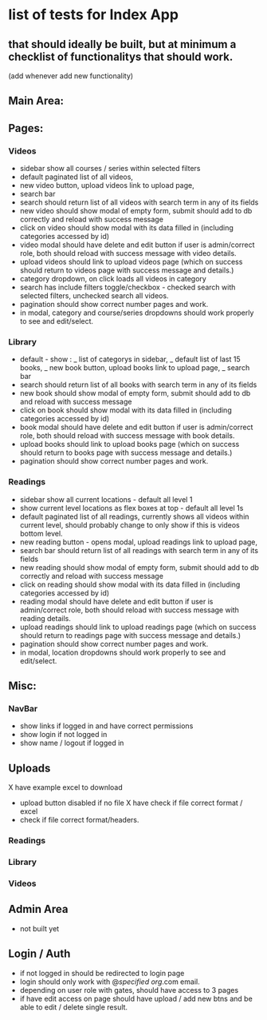 # list of tests for Index App

## that should ideally be built, but at minimum a checklist of functionalitys that should work.

(add whenever add new functionality)

## Main Area:

## Pages:

### Videos

-   sidebar show all courses / series within selected filters
-   default paginated list of all videos,
-   new video button, upload videos link to upload page,
-   search bar
-   search should return list of all videos with search term in any of its fields
-   new video should show modal of empty form, submit should add to db correctly and reload with success message
-   click on video should show modal with its data filled in (including categories accessed by id)
-   video modal should have delete and edit button if user is admin/correct role, both should reload with success message with video details.
-   upload videos should link to upload videos page (which on success should return to videos page with success message and details.)
-   category dropdown, on click loads all videos in category
-   search has include filters toggle/checkbox - checked search with selected filters, unchecked search all videos.
-   pagination should show correct number pages and work.
-   in modal, category and course/series dropdowns should work properly to see and edit/select.

### Library

-   default - show : _ list of categorys in sidebar, _ default list of last 15 books, _ new book button, upload books link to upload page, _ search bar
-   search should return list of all books with search term in any of its fields
-   new book should show modal of empty form, submit should add to db and reload with success message
-   click on book should show modal with its data filled in (including categories accessed by id)
-   book modal should have delete and edit button if user is admin/correct role, both should reload with success message with book details.
-   upload books should link to upload books page (which on success should return to books page with success message and details.)
-   pagination should show correct number pages and work.

### Readings

-   sidebar show all current locations - default all level 1
-   show current level locations as flex boxes at top - default all level 1s
-   default paginated list of all readings, currently shows all videos within current level, should probably change to only show if this is videos bottom level.
-   new reading button - opens modal, upload readings link to upload page,
-   search bar should return list of all readings with search term in any of its fields
-   new reading should show modal of empty form, submit should add to db correctly and reload with success message
-   click on reading should show modal with its data filled in (including categories accessed by id)
-   reading modal should have delete and edit button if user is admin/correct role, both should reload with success message with reading details.
-   upload readings should link to upload readings page (which on success should return to readings page with success message and details.)
-   pagination should show correct number pages and work.
-   in modal, location dropdowns should work properly to see and edit/select.

## Misc:

### NavBar

-   show links if logged in and have correct permissions
-   show login if not logged in
-   show name / logout if logged in

## Uploads

X have example excel to download

-   upload button disabled if no file
    X have check if file correct format / excel
-   check if file correct format/headers.

### Readings

### Library

### Videos

## Admin Area

-   not built yet

## Login / Auth

-   if not logged in should be redirected to login page
-   login should only work with @_specified org_.com email.
-   depending on user role with gates, should have access to 3 pages
-   if have edit access on page should have upload / add new btns and be able to edit / delete single result.
